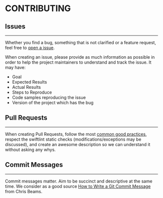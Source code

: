 # CONTRIBUTING

## Issues
---

Whether you find a bug, something that is not clarified or a feature request, feel free to 
[open a issue](https://github.com/olmps/memo/issues).

When creating an issue, please provide as much information as possible in order to help the project maintainers to 
understand and track the issue. It may have:

- Goal
- Expected Results
- Actual Results
- Steps to Reproduce
- Code samples reproducing the issue
- Version of the project which has the bug

## Pull Requests
---

When creating Pull Requests, follow the most [common good practices](https://gist.github.com/MarcDiethelm/7303312), 
respect the swiftlint static checks (modifications/exceptions may be discussed), and create an awesome description so 
we can understand it without asking any whys.

## Commit Messages
---

Commit messages matter. Aim to be succinct and descriptive at the same time. We consider as a good source 
[How to Write a Git Commit Message](https://chris.beams.io/posts/git-commit/) from Chris Beams.
